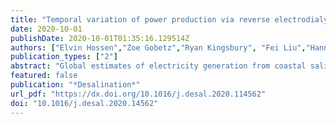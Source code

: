 ```yaml
---
title: "Temporal variation of power production via reverse electrodialysis using coastal North Carolina waters and its correlation to temperature and conductivity"
date: 2020-10-01
publishDate: 2020-10-01T01:35:16.129514Z
authors: ["Elvin Hossen","Zoe Gobetz","Ryan Kingsbury", "Fei Liu","Hannah C. Palko","Lindsay L. Dubbs","Orlando Coronell","Douglas F. Call"]
publication_types: ["2"]
abstract: "Global estimates of electricity generation from coastal salinity gradient energy resources rely on the underlying assumption that these gradients are spatially and temporally stable. Refining these estimates requires a better understanding of coastal variations in water properties and their impact on power production. This study investigated power output in reverse electrodialysis (RED) cells by coupling seawater samples collected from three different sites along coastal North Carolina at five different sampling dates between 2016 and 2017 with wastewater effluent from a wastewater treatment facility as the dilute solution. We found that power density did not vary substantially across the sampling dates except for one notable drop in power for a sample collected during an approaching hurricane. For all sites, power output peaked during the summer season. Using our experimental results, we developed a semi-empirical predictive model of RED power output as a function of temperature and conductivity. The model was able to predict power density within approximately 20% of the experimental power densities for the seawater samples used in this study and others in the literature. Combining our modeling approach with temporal conductivity and temperature data may help identify promising sites for coastal salinity gradient energy installations."
featured: false
publication: "*Desalination*"
url_pdf: "https://dx.doi.org/10.1016/j.desal.2020.114562"
doi: "10.1016/j.desal.2020.14562"
---
```


